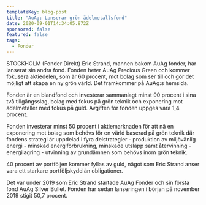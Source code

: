```yaml
---
templateKey: blog-post
title: "AuAg: Lanserar grön ädelmetallsfond"
date: 2020-09-01T14:34:05.872Z
sponsored: false
featured: false
tags:
  - Fonder
---
```

STOCKHOLM (Fonder Direkt) Eric Strand, mannen bakom AuAg fonder, har lanserat sin andra fond. Fonden heter AuAg Precious Green och kommer fokusera aktiedelen, som är 60 procent, mot bolag som ser till och gör det möjligt att skapa en ny grön värld. Det framkommer på AuAg:s hemsida.

Fonden är en blandfond och investerar sammanlagt minst 90 procent i sina två tillgångsslag, bolag med fokus på grön teknik och exponering mot ädelmetaller med fokus på guld. Avgiften för fonden uppges vara 1,4 procent.

Fonden investerar minst 50 procent i aktiemarknaden för att nå en exponering mot bolag som behövs för en värld baserad på grön teknik där fondens strategi är uppdelad i fyra delstrategier - produktion av miljövänlig energi - minskad energiförbrukning, minskade utsläpp samt återvinning - energilagring - utvinning av grundämnen som behövs inom grön teknik.

40 procent av portföljen kommer fyllas av guld, något som Eric Strand anser vara ett starkare portföljskydd än obligationer.

Det var under 2019 som Eric Strand startade AuAg Fonder och sin första fond AuAg Silver Bullet. Fonden har sedan lanseringen i början på november 2019 stigit 50,7 procent.
